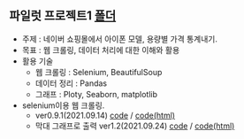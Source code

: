 ## 파일럿 프로젝트1 [폴더](https://github.com/kbjung/LikeLion_13th_DataCourse/tree/main/codeclass/03_crawling/2021.09.14(pilot_project))
  + 주제 : 네이버 쇼핑몰에서 아이폰 모델, 용량별 가격 통계내기.
  + 목표 : 웹 크롤링, 데이터 처리에 대한 이해와 활용
  + 활용 기술
    - 웹 크롤링 : Selenium, BeautifulSoup
    - 데이터 정리 : Pandas
    - 그래프 : Ploty, Seaborn, matplotlib
  + selenium이용 웹 크롤링.
    - ver0.9.1(2021.09.14) [code](https://github.com/kbjung/LikeLion_13th_DataCourse/blob/main/codeclass/03_crawling/2021.09.14(pilot_project)/%EC%95%84%EC%9D%B4%ED%8F%B0_%EA%B0%80%EA%B2%A9_ver0.9.1(csv_encoding_%EC%84%A4%EC%A0%95%2CX).ipynb) / [code(html)](https://kbjung.github.io/LikeLion_13th_DataCourse/codeclass/03_crawling/2021.09.14(pilot_project)/아이폰_가격_ver0.9.1(csv_encoding_설정,X).html)
    - 막대 그래프로 출력 ver1.2(2021.09.24) [code](https://github.com/kbjung/LikeLion_13th_DataCourse/blob/main/codeclass/03_crawling/2021.09.14(pilot_project)/%EC%95%84%EC%9D%B4%ED%8F%B0_%EA%B0%80%EA%B2%A9_ver1.2(pd%2Cplotly).ipynb) / [code(html)](https://kbjung.github.io/LikeLion_13th_DataCourse/codeclass/03_crawling/2021.09.14(pilot_project)/아이폰_가격_ver1.2(pd,plotly).html)
